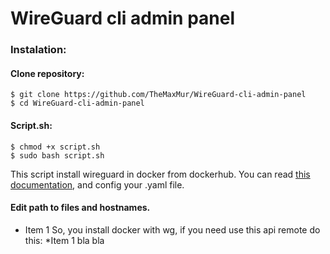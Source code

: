 # WireGuard cli admin panel

### Instalation:

#### Clone repository:
```
$ git clone https://github.com/TheMaxMur/WireGuard-cli-admin-panel
$ cd WireGuard-cli-admin-panel
```
#### Script.sh:

```
$ chmod +x script.sh
$ sudo bash script.sh
```

This script install wireguard in docker from dockerhub. You can read [this documentation](https://hub.docker.com/r/linuxserver/wireguard), and config your .yaml file.

#### Edit path to files and hostnames.

* Item 1 So, you install docker with wg, if you need use this api remote do this:
	*Item 1 bla bla

